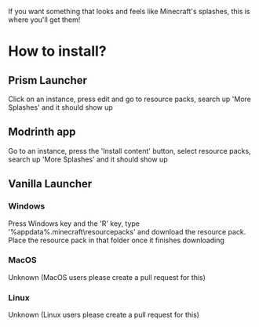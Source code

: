 If you want something that looks and feels like Minecraft's splashes, this is where you'll get them! 
# How to install?

## Prism Launcher
Click on an instance, press edit and go to resource packs, search up 'More Splashes' and it should show up
## Modrinth app
Go to an instance, press the 'Install content' button, select resource packs, search up 'More Splashes' and it should show up
## Vanilla Launcher
### Windows
Press Windows key and the 'R' key, type '%appdata%\.minecraft\resourcepacks' and download the resource pack. Place the resource pack in that folder once it finishes downloading
### MacOS
Unknown (MacOS users please create a pull request for this)
### Linux
Unknown (Linux users please create a pull request for this)